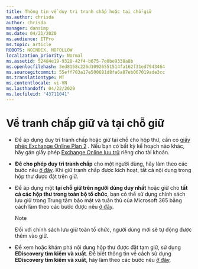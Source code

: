 ```yaml
---
title: Thông tin về duy trì tranh chấp hoặc tại chỗ-giữ
ms.author: chrisda
author: chrisda
manager: dansimp
ms.date: 04/21/2020
ms.audience: ITPro
ms.topic: article
ROBOTS: NOINDEX, NOFOLLOW
localization_priority: Normal
ms.assetid: 52484e19-9328-42f4-b675-7e0be9338a8b
ms.openlocfilehash: 3ed8158c226d10926551514fa162f31ed7943464
ms.sourcegitcommit: 55eff703a17e500681d8fa6a87eb067019ade3cc
ms.translationtype: MT
ms.contentlocale: vi-VN
ms.lasthandoff: 04/22/2020
ms.locfileid: "43711041"
---
```

# <a name="about-litigation-holds-and-in-place-holds"></a>Về tranh chấp giữ và tại chỗ giữ

- Để áp dụng duy trì tranh chấp hoặc giữ tại chỗ cho hộp thư, cần có [giấy phép Exchange Online Plan 2](https://docs.microsoft.com/office365/servicedescriptions/office-365-platform-service-description/office-365-plan-options) . Nếu bạn có bất kỳ kế hoạch nào khác, hãy gán giấy phép [Exchange Online lưu trữ](https://docs.microsoft.com/office365/servicedescriptions/exchange-online-archiving-service-description/exchange-online-archiving-service-description) riêng cho tài khoản. 
    
- **Để cho phép duy trì tranh chấp** cho một người dùng, hãy làm theo các bước nêu [ở đây](https://docs.microsoft.com/office365/SecurityCompliance/place-a-mailbox-on-litigation-hold). Khi giữ tranh chấp được kích hoạt, tất cả nội dung trong hộp thư được đặt trên giữ.
    
- Để áp dụng một **tại chỗ giữ trên người dùng duy nhất** hoặc giữ cho **tất cả các hộp thư trong toàn bộ tổ chức**, bạn có thể sử dụng chính sách lưu giữ trong Trung tâm bảo mật và tuân thủ của Microsoft 365 bằng cách làm theo các bước được nêu [ở đây](https://docs.microsoft.com/Office365/securitycompliance/retention-policies ).
    
    > [!NOTE]
    > Đối với chính sách lưu giữ toàn tổ chức, người dùng mới sẽ tự động được thêm vào giữ. 
  
- Để xem hoặc khám phá nội dung hộp thư được đặt tạm giữ, sử dụng **EDiscovery tìm kiếm và xuất**. Để biết thông tin về cách sử dụng **EDiscovery tìm kiếm và xuất**, hãy làm theo các bước nêu [ở đây](https://docs.microsoft.com/office365/securitycompliance/export-search-results).
    

